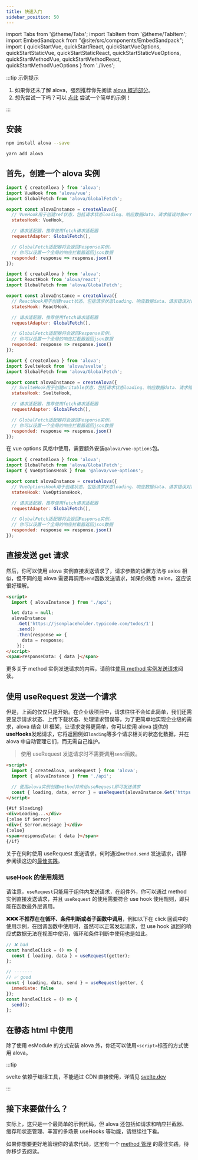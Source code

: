 ```yaml
---
title: 快速入门
sidebar_position: 50
---
```


import Tabs from '@theme/Tabs';
import TabItem from '@theme/TabItem';
import EmbedSandpack from "@site/src/components/EmbedSandpack";
import { quickStartVue, quickStartReact, quickStartVueOptions, quickStartStaticVue, quickStartStaticReact, quickStartStaticVueOptions, quickStartMethodVue, quickStartMethodReact, quickStartMethodVueOptions } from './lives';

:::tip 示例提示

1. 如果你还未了解 alova，强烈推荐你先阅读 [alova 概述部分](/tutorial/get-started/overview)。
2. 想先尝试一下吗？可以 [点此](/tutorial/example/init-page) 尝试一个简单的示例！

:::

## 安装

<Tabs>
<TabItem value="1" label="npm">

```bash
npm install alova --save
```

</TabItem>
<TabItem value="2" label="yarn">

```bash
yarn add alova
```

</TabItem>
</Tabs>

## 首先，创建一个 alova 实例

<Tabs groupId="framework">
<TabItem value="1" label="vue composition">

```js
import { createAlova } from 'alova';
import VueHook from 'alova/vue';
import GlobalFetch from 'alova/GlobalFetch';

export const alovaInstance = createAlova({
  // VueHook用于创建ref状态，包括请求状态loading、响应数据data、请求错误对象error等
  statesHook: VueHook,

  // 请求适配器，推荐使用fetch请求适配器
  requestAdapter: GlobalFetch(),

  // GlobalFetch适配器将会返回Response实例，
  // 你可以设置一个全局的响应拦截器返回json数据
  responded: response => response.json()
});
```

</TabItem>
<TabItem value="2" label="react">

```js
import { createAlova } from 'alova';
import ReactHook from 'alova/react';
import GlobalFetch from 'alova/GlobalFetch';

export const alovaInstance = createAlova({
  // ReactHook用于创建react状态，包括请求状态loading、响应数据data、请求错误对象error等
  statesHook: ReactHook,

  // 请求适配器，推荐使用fetch请求适配器
  requestAdapter: GlobalFetch(),

  // GlobalFetch适配器将会返回Response实例，
  // 你可以设置一个全局的响应拦截器返回json数据
  responded: response => response.json()
});
```

</TabItem>
<TabItem value="3" label="svelte">

```js
import { createAlova } from 'alova';
import SvelteHook from 'alova/svelte';
import GlobalFetch from 'alova/GlobalFetch';

export const alovaInstance = createAlova({
  // SvelteHook用于创建writable状态，包括请求状态loading、响应数据data、请求错误对象error等
  statesHook: SvelteHook,

  // 请求适配器，推荐使用fetch请求适配器
  requestAdapter: GlobalFetch(),

  // GlobalFetch适配器将会返回Response实例，
  // 你可以设置一个全局的响应拦截器返回json数据
  responded: response => response.json()
});
```

</TabItem>
<TabItem value="4" label="vue options">

在 vue options 风格中使用，需要额外安装`@alova/vue-options`包。

```js
import { createAlova } from 'alova';
import GlobalFetch from 'alova/GlobalFetch';
import { VueOptionsHook } from '@alova/vue-options';

export const alovaInstance = createAlova({
  // VueOptionsHook用于创建状态，包括请求状态loading、响应数据data、请求错误对象error等
  statesHook: VueOptionsHook,

  // 请求适配器，推荐使用fetch请求适配器
  requestAdapter: GlobalFetch(),

  // GlobalFetch适配器将会返回Response实例，
  // 你可以设置一个全局的响应拦截器返回json数据
  responded: response => response.json()
});
```

</TabItem>

</Tabs>

## 直接发送 get 请求

然后，你可以使用 alova 实例直接发送请求了，请求参数的设置方法与 axios 相似，但不同的是 alova 需要再调用`send`函数发送请求，如果你熟悉 axios，这应该很好理解。

<Tabs groupId="framework">
<TabItem value="1" label="vue composition">

<EmbedSandpack template="vue" mainFile={quickStartMethodVue} editorHeight={400} containBaseURL={false} />

</TabItem>

<TabItem value="2" label="react">

<EmbedSandpack template="react" mainFile={quickStartMethodReact} editorHeight={400} containBaseURL={false} />

</TabItem>
<TabItem value="3" label="svelte">

```html
<script>
  import { alovaInstance } from './api';

  let data = null;
  alovaInstance
    .Get('https://jsonplaceholder.typicode.com/todos/1')
    .send()
    .then(response => {
      data = response;
    });
</script>
<span>responseData: { data }</span>
```

</TabItem>
<TabItem value="4" label="vue options">

<EmbedSandpack template="vue" mainFile={quickStartMethodVueOptions} editorHeight={400} containBaseURL={false} />

</TabItem>
</Tabs>

更多关于 method 实例发送请求的内容，请前往[使用 method 实例发送请求](/tutorial/next-step/send-request-directly)阅读。

## 使用 useRequest 发送一个请求

但是，上面的仅仅只是开始。在企业级项目中，请求往往不会如此简单，我们还需要显示请求状态、上传下载状态、处理请求错误等，为了更简单地实现企业级的需求，alova 结合 UI 框架，让请求变得更简单，你可以使用 alova 提供的**useHooks**发起请求，它将返回例如`loading`等多个请求相关的状态化数据，并在 alova 中自动管理它们，而无需自己维护。

> 使用 useRequest 发送请求时不需要调用`send`函数。

<Tabs groupId="framework">
<TabItem value="1" label="vue composition">

<EmbedSandpack template="vue" mainFile={quickStartVue} editorHeight={400} />

</TabItem>
<TabItem value="2" label="react">

<EmbedSandpack template="react" mainFile={quickStartReact} editorHeight={400} />

</TabItem>
<TabItem value="3" label="svelte">

```html
<script>
  import { createAlova, useRequest } from 'alova';
  import { alovaInstance } from './api';

  // 使用alova实例创建method并传给useRequest即可发送请求
  const { loading, data, error } = useRequest(alovaInstance.Get('https://jsonplaceholder.typicode.com/todos/1'));
</script>

{#if $loading}
<div>Loading...</div>
{:else if $error}
<div>{ $error.message }</div>
{:else}
<span>responseData: { data }</span>
{/if}
```

</TabItem>
<TabItem value="4" label="vue options">

<EmbedSandpack template="vue" deps="vue-options" mainFile={quickStartVueOptions} editorHeight={400} containBaseURL={false} />

</TabItem>
</Tabs>

关于在何时使用 useRequest 发送请求，何时通过`method.send` 发送请求，请移步阅读这边的[最佳实践](/tutorial/best-practice/skills)。

### useHook 的使用规范

请注意，`useRequest`只能用于组件内发送请求，在组件外，你可以通过 method 实例直接发送请求，并且 `useRequest` 的使用需要符合 use hook 使用规则，即只能在函数最外层调用。

**❌❌❌ 不推荐在在循环、条件判断或者子函数中调用**，例如以下在 click 回调中的使用示例，在回调函数中使用时，虽然可以正常发起请求，但 use hook 返回的响应式数据无法在视图中使用，循环和条件判断中使用也是如此。

```javascript
// ❌ bad
const handleClick = () => {
  const { loading, data } = useRequest(getter);
};

// -------
// ✅ good
const { loading, data, send } = useRequest(getter, {
  immediate: false
});
const handleClick = () => {
  send();
};
```

## 在静态 html 中使用

除了使用 esModule 的方式安装 alova 外，你还可以使用`<script>`标签的方式使用 alova。

<Tabs groupId="framework">
<TabItem value="1" label="vue composition">

<EmbedSandpack template="static" mainFile={quickStartStaticVue} editorHeight={700} />

</TabItem>
<TabItem value="2" label="react">

<EmbedSandpack template="static" mainFile={quickStartStaticReact} editorHeight={700} />

</TabItem>
<TabItem value="3" label="svelte">

:::tip

svelte 依赖于编译工具，不能通过 CDN 直接使用，详情见 [svelte.dev](https://svelte.dev/)

:::

</TabItem>
<TabItem value="4" label="vue options">

<EmbedSandpack template="static" deps="vue-options" mainFile={quickStartStaticVueOptions} editorHeight={700} />

</TabItem>
</Tabs>

## 接下来要做什么？

实际上，这只是一个最简单的示例代码，但 alova 还包括如请求和响应拦截器、缓存和状态管理、丰富的多场景 useHooks 等功能，请继续往下看。

如果你想要更好地管理你的请求代码，这里有一个 [method 管理](/tutorial/best-practice/method-manage) 的最佳实践，待你移步去阅读。

